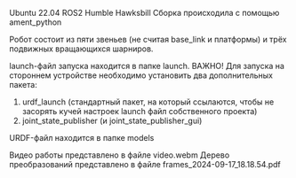 Ubuntu 22.04 ROS2 Humble Hawksbill
Сборка происходила с помощью ament_python

Робот состоит из пяти звеньев (не считая base_link и платформы) и трёх подвижных вращающихся шарниров.

launch-файл запуска находится в папке launch.
ВАЖНО! Для запуска на стороннем устройстве необходимо установить два дополнительных пакета:
1) urdf_launch (стандартный пакет, на который ссылаются, чтобы не засорять кучей настроек launch файл собственного проекта)
2) joint_state_publisher (и joint_state_publisher_gui)

URDF-файл находится в папке models

Видео работы представлено в файле video.webm
Дерево преобразований представлено в файле frames_2024-09-17_18.18.54.pdf
